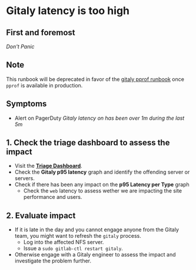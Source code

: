 # Gitaly latency is too high

## First and foremost

*Don't Panic*

## Note

This runbook will be deprecated in favor of the [gitaly pprof runbook](https://gitlab.com/gitlab-org/gitaly/issues/776) once `pprof` is available in production.

## Symptoms

* Alert on PagerDuty _Gitaly latency on <hostname> has been over 1m during the last 5m_

## 1. Check the triage dashboard to assess the impact

- Visit the **[Triage Dashboard](https://performance.gitlab.net/dashboard/db/triage-overview)**.
- Check the **Gitaly p95 latency** graph and identify the offending server or servers.
- Check if there has been any impact on the **p95 Latency per Type** graph
  - Check the `web` latency to assess wether we are impacting the site performance and users.

## 2. Evaluate impact

- If it is late in the day and you cannot engage anyone from the Gitaly team, you might want to refresh the `gitaly` process.
  - Log into the affected NFS server.
  - Issue a `sudo gitlab-ctl restart gitaly`.
- Otherwise engage with a Gitaly engineer to assess the impact and investigate the problem further.
